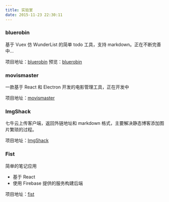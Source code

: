 ```yaml
---
title: 实验室
date: 2015-11-23 22:30:11
---
```


### bluerobin

基于 Vuex 仿 WunderList 的简单 todo 工具，支持 markdown。正在不断完善中...

项目地址：[bluerobin](https://github.com/zhanglun/bluerobin)
预览：[bluerobin](http://zhanglun.github.io/bluerobin/#!/lists)


### movismaster

一款基于 React 和 Electron 开发的电影管理工具，正在开发中

项目地址：[movismaster](https://github.com/zhanglun/movismaster)

### ImgShack

七牛云上传客户端，返回外链地址和 markdown 格式，主要解决静态博客添加图片繁琐的过程。

项目地址：[ImgShack](https://github.com/zhanglun/ImgShack)

### Fist

简单的笔记应用

* 基于 React
* 使用 Firebase 提供的服务构建后端


项目地址：[fist](https://github.com/zhanglun/fist)
